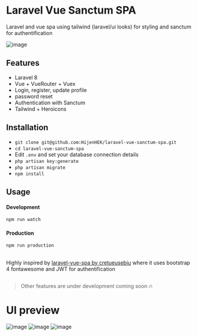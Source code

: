 # Laravel Vue Sanctum SPA

Laravel and vue spa using tailwind (laravel/ui looks) for styling and sanctum for authentification

![image](https://drive.google.com/uc?export=view&id=1E-hlDaiSC248fMzmtivjQJprTY_qJVUA)


## Features

-   Laravel 8
-   Vue + VueRouter + Vuex
-   Login, register, update profile
-   password reset
-   Authentication with Sanctum
-   Tailwind + Heroicons

## Installation

-   `git clone git@github.com:HijenHEK/laravel-vue-sanctum-spa.git`
-   `cd laravel-vue-sanctum-spa`
-   Edit `.env` and set your database connection details
-   `php artisan key:generate`
-   `php artisan migrate`
-   `npm install`

## Usage

#### Development

```bash
npm run watch

```

#### Production

```bash
npm run production
```

##

Highly inspired by [laravel-vue-spa by cretueusebiu](https://github.com/cretueusebiu/laravel-vue-spa) where it uses bootstrap 4 fontawesome and JWT for authentification

##

> Other features are under development coming soon :fire:


# UI preview

![image](https://drive.google.com/uc?export=view&id=1mTeWNVOaqEl2437lHtgiNcb6dfTj6KZ6)
![image](https://drive.google.com/uc?export=view&id=177_rm40cjacxza19Ue68dVQUizeKQxJy)
![image](https://drive.google.com/uc?export=view&id=1D4Hr3X97GuFmsd6mh3nzahx6VhciXI3a)
